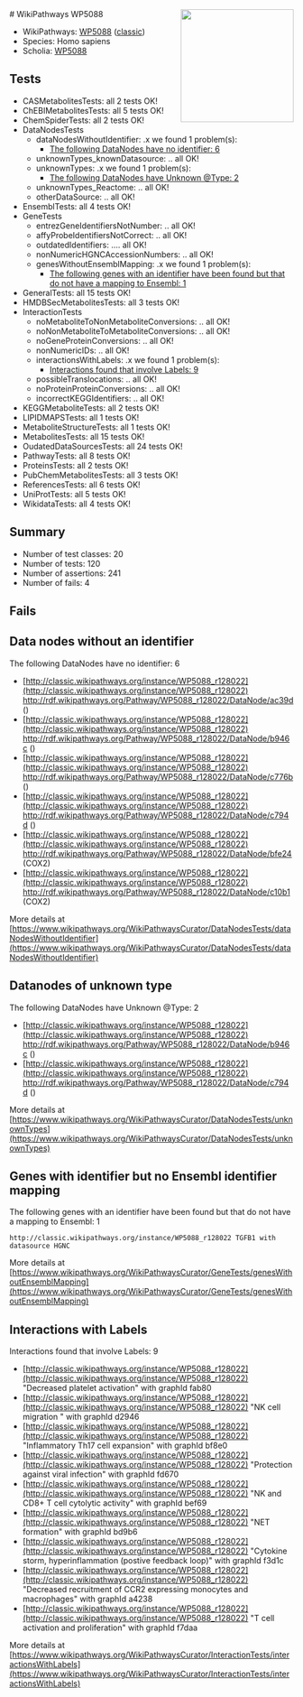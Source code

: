 <img style="float: right; width: 200px" src="https://upload.wikimedia.org/wikipedia/commons/thumb/8/83/Wplogo_with_text_500.png/640px-Wplogo_with_text_500.png" />
# WikiPathways WP5088

* WikiPathways: [WP5088](https://wikipathways.org/pathways/WP5088) ([classic](https://classic.wikipathways.org/instance/WP5088))
* Species: Homo sapiens
* Scholia: [WP5088](https://scholia.toolforge.org/wikipathways/WP5088)
## Tests
* CASMetabolitesTests: all 2 tests OK!
* ChEBIMetabolitesTests: all 5 tests OK!
* ChemSpiderTests: all 2 tests OK!
* DataNodesTests
    * dataNodesWithoutIdentifier: .x we found 1 problem(s):
        * [The following DataNodes have no identifier: 6](#d2d32fa5)
    * unknownTypes_knownDatasource: .. all OK!
    * unknownTypes: .x we found 1 problem(s):
        * [The following DataNodes have Unknown @Type: 2](#839973e0)
    * unknownTypes_Reactome: .. all OK!
    * otherDataSource: .. all OK!
* EnsemblTests: all 4 tests OK!
* GeneTests
    * entrezGeneIdentifiersNotNumber: .. all OK!
    * affyProbeIdentifiersNotCorrect: .. all OK!
    * outdatedIdentifiers: .... all OK!
    * nonNumericHGNCAccessionNumbers: .. all OK!
    * genesWithoutEnsemblMapping: .x we found 1 problem(s):
        * [The following genes with an identifier have been found but that do not have a mapping to Ensembl: 1](#40286d83)
* GeneralTests: all 15 tests OK!
* HMDBSecMetabolitesTests: all 3 tests OK!
* InteractionTests
    * noMetaboliteToNonMetaboliteConversions: .. all OK!
    * noNonMetaboliteToMetaboliteConversions: .. all OK!
    * noGeneProteinConversions: .. all OK!
    * nonNumericIDs: .. all OK!
    * interactionsWithLabels: .x we found 1 problem(s):
        * [Interactions found that involve Labels: 9](#630d2680)
    * possibleTranslocations: .. all OK!
    * noProteinProteinConversions: .. all OK!
    * incorrectKEGGIdentifiers: .. all OK!
* KEGGMetaboliteTests: all 2 tests OK!
* LIPIDMAPSTests: all 1 tests OK!
* MetaboliteStructureTests: all 1 tests OK!
* MetabolitesTests: all 15 tests OK!
* OudatedDataSourcesTests: all 24 tests OK!
* PathwayTests: all 8 tests OK!
* ProteinsTests: all 2 tests OK!
* PubChemMetabolitesTests: all 3 tests OK!
* ReferencesTests: all 6 tests OK!
* UniProtTests: all 5 tests OK!
* WikidataTests: all 4 tests OK!


## Summary

* Number of test classes: 20
* Number of tests: 120
* Number of assertions: 241
* Number of fails: 4

## Fails

<a name="d2d32fa5" />

## Data nodes without an identifier

The following DataNodes have no identifier: 6

* [http://classic.wikipathways.org/instance/WP5088_r128022](http://classic.wikipathways.org/instance/WP5088_r128022) http://rdf.wikipathways.org/Pathway/WP5088_r128022/DataNode/ac39d ()
* [http://classic.wikipathways.org/instance/WP5088_r128022](http://classic.wikipathways.org/instance/WP5088_r128022) http://rdf.wikipathways.org/Pathway/WP5088_r128022/DataNode/b946c ()
* [http://classic.wikipathways.org/instance/WP5088_r128022](http://classic.wikipathways.org/instance/WP5088_r128022) http://rdf.wikipathways.org/Pathway/WP5088_r128022/DataNode/c776b ()
* [http://classic.wikipathways.org/instance/WP5088_r128022](http://classic.wikipathways.org/instance/WP5088_r128022) http://rdf.wikipathways.org/Pathway/WP5088_r128022/DataNode/c794d ()
* [http://classic.wikipathways.org/instance/WP5088_r128022](http://classic.wikipathways.org/instance/WP5088_r128022) http://rdf.wikipathways.org/Pathway/WP5088_r128022/DataNode/bfe24 (COX2)
* [http://classic.wikipathways.org/instance/WP5088_r128022](http://classic.wikipathways.org/instance/WP5088_r128022) http://rdf.wikipathways.org/Pathway/WP5088_r128022/DataNode/c10b1 (COX2)


More details at [https://www.wikipathways.org/WikiPathwaysCurator/DataNodesTests/dataNodesWithoutIdentifier](https://www.wikipathways.org/WikiPathwaysCurator/DataNodesTests/dataNodesWithoutIdentifier)

<a name="839973e0" />

## Datanodes of unknown type

The following DataNodes have Unknown @Type: 2

* [http://classic.wikipathways.org/instance/WP5088_r128022](http://classic.wikipathways.org/instance/WP5088_r128022) http://rdf.wikipathways.org/Pathway/WP5088_r128022/DataNode/b946c ()
* [http://classic.wikipathways.org/instance/WP5088_r128022](http://classic.wikipathways.org/instance/WP5088_r128022) http://rdf.wikipathways.org/Pathway/WP5088_r128022/DataNode/c794d ()


More details at [https://www.wikipathways.org/WikiPathwaysCurator/DataNodesTests/unknownTypes](https://www.wikipathways.org/WikiPathwaysCurator/DataNodesTests/unknownTypes)

<a name="40286d83" />

## Genes with identifier but no Ensembl identifier mapping

The following genes with an identifier have been found but that do not have a mapping to Ensembl: 1
```
http://classic.wikipathways.org/instance/WP5088_r128022 TGFB1 with datasource HGNC
```

More details at [https://www.wikipathways.org/WikiPathwaysCurator/GeneTests/genesWithoutEnsemblMapping](https://www.wikipathways.org/WikiPathwaysCurator/GeneTests/genesWithoutEnsemblMapping)

<a name="630d2680" />

## Interactions with Labels

Interactions found that involve Labels: 9

* [http://classic.wikipathways.org/instance/WP5088_r128022](http://classic.wikipathways.org/instance/WP5088_r128022) "Decreased platelet 
activation" with graphId fab80
* [http://classic.wikipathways.org/instance/WP5088_r128022](http://classic.wikipathways.org/instance/WP5088_r128022) "NK cell migration
" with graphId d2946
* [http://classic.wikipathways.org/instance/WP5088_r128022](http://classic.wikipathways.org/instance/WP5088_r128022) "Inflammatory Th17 
cell expansion" with graphId bf8e0
* [http://classic.wikipathways.org/instance/WP5088_r128022](http://classic.wikipathways.org/instance/WP5088_r128022) "Protection against 
viral infection" with graphId fd670
* [http://classic.wikipathways.org/instance/WP5088_r128022](http://classic.wikipathways.org/instance/WP5088_r128022) "NK and CD8+ T cell 
cytolytic activity" with graphId bef69
* [http://classic.wikipathways.org/instance/WP5088_r128022](http://classic.wikipathways.org/instance/WP5088_r128022) "NET formation" with graphId bd9b6
* [http://classic.wikipathways.org/instance/WP5088_r128022](http://classic.wikipathways.org/instance/WP5088_r128022) "Cytokine storm, hyperinflammation 
(postive feedback loop)" with graphId f3d1c
* [http://classic.wikipathways.org/instance/WP5088_r128022](http://classic.wikipathways.org/instance/WP5088_r128022) "Decreased recruitment 
of CCR2 expressing 
monocytes and macrophages" with graphId a4238
* [http://classic.wikipathways.org/instance/WP5088_r128022](http://classic.wikipathways.org/instance/WP5088_r128022) "T cell activation 
and proliferation" with graphId f7daa


More details at [https://www.wikipathways.org/WikiPathwaysCurator/InteractionTests/interactionsWithLabels](https://www.wikipathways.org/WikiPathwaysCurator/InteractionTests/interactionsWithLabels)

